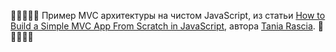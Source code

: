 :blue_heart::blue_heart::blue_heart::blue_heart::blue_heart:
Пример MVC архитектуры на чистом JavaScript, из статьи [How to Build a Simple MVC App From Scratch in JavaScript](https://www.taniarascia.com/javascript-mvc-todo-app/), автора [Tania Rascia](https://www.taniarascia.com/). :blue_heart::blue_heart::blue_heart::blue_heart::blue_heart:
